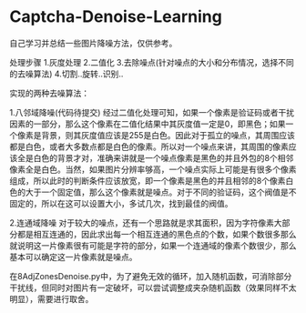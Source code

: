 # Captcha-Denoise-Learning
自己学习并总结一些图片降噪方法，仅供参考。

处理步骤
1.灰度处理
2.二值化
3.去除噪点(针对噪点的大小和分布情况，选择不同的去噪算法)
4.切割..旋转..识别..

实现的两种去噪算法：

1.八邻域降噪(代码待提交)
经过二值化处理可知，如果一个像素是验证码或者干扰因素的一部分，那么这个像素在二值化结果中其灰度值一定是0，即黑色；如果一个像素是背景，则其灰度值应该是255是白色。因此对于孤立的噪点，其周围应该都是白色，或者大多数点都是白色的像素。所以对一个噪点来讲，其周围的像素应该全是白色的背景才对，准确来讲就是一个噪点像素是黑色的并且外包的8个相邻像素全是白色。当然，如果图片分辨率够高，一个噪点实际上可能是有很多个像素组成，所以此时的判断条件应该放宽，即一个像素是黑色的并且相邻的8个像素白色的大于一个固定值，那么这个像素就是噪点。对于不同的验证码，这个阀值是不固定的，所以在这可以设置大小，多试几次，找到最佳的阀值。

2.连通域降噪
对于较大的噪点，还有一个思路就是求其面积，因为字符像素大部分都是相互连通的，因此求出每一个相互连通的黑色点的个数，如果个数很多那么就说明这一片像素很有可能是字符的部分，如果一个连通域的像素个数很少，那么基本可以确定这一片像素就是噪点。



在8AdjZonesDenoise.py中，为了避免无效的循环，加入随机函数，可消除部分干扰线，但同时对图片有一定破坏，可以尝试调整成夹杂随机函数（效果同样不太明显），需要进行取舍。